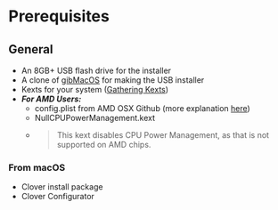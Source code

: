 # Prerequisites

## General

* An 8GB+ USB flash drive for the installer
* A clone of [gibMacOS](https://github.com/corpnewt/gibMacOS) for making the USB installer
* Kexts for your system \([Gathering Kexts](gathering-kexts.md)\)
* _**For AMD Users:**_ 
  * config.plist from AMD OSX Github \(more explanation [here](amd-clover-config.plist.md)\)
  * NullCPUPowerManagement.kext 
  * > This kext disables CPU Power Management, as that is not supported on AMD chips.

### From macOS

* Clover install package
* Clover Configurator

